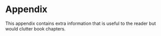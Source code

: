 # Appendix

This appendix contains extra information that is useful to the reader but would clutter book chapters.